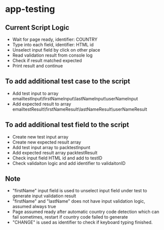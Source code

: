 # app-testing

## Current Script Logic

* Wait for page ready, identifier: COUNTRY
* Type into each field, identifier: HTML id
* Unselect input field by click on other place
* Read validation result from console log
* Check if result matched expected
* Print result and continue


## To add additional test case to the script

* Add test input to array emailtestInput\firstNameInput\lastNameInput\userNameInput
* Add expected result to array emailtestResult\firstNameResult\lastNameResult\userNameResult

## To add additional test field to the script

* Create new test input array
* Create new expected result array
* Add test input array to packtestInpunt
* Add expected result array packtestResult
* Check input field HTML id and add to testID
* Check validaiton logic and add identifier to validaitonID


## Note

* "firstName" input field is used to unselect input field under test to generate input validation result
* "firstName" and "lastName" does not have input validation logic, assumed always true
* Page assumed ready after automatic country code detection which can fail sometimes, restart if country code failed to generate
* "CHANGE" is used as identifier to check if keyboard typing finished. 

